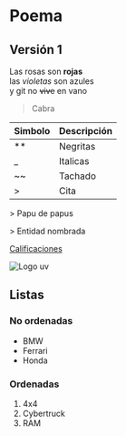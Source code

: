 # Poema 
## Versión 1
Las rosas son **rojas**  
las _violetas_ son azules  
y git no ~~vive~~ en vano

> Cabra

| Simbolo | Descripción  |
|-|-|
| ** | Negritas |
| _ | Italicas |
| ~~ | Tachado |
| > | Cita |

\>  Papu de papus

&gt; Entidad nombrada 

[Calificaciones](https://www.uv.mx/calificaciones)

![Logo uv](https://www.uv.mx/v2/images/logouv.jpg)


## Listas
### No ordenadas
* BMW
* Ferrari
* Honda
  
### Ordenadas
1. 4x4
2. Cybertruck
3. RAM
